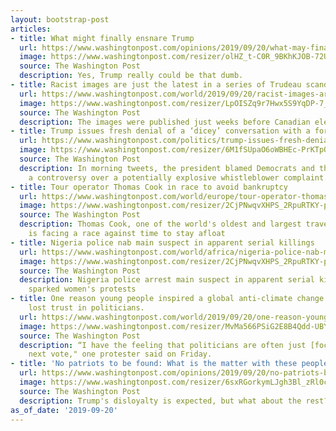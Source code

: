 ```yaml
---
layout: bootstrap-post
articles:
- title: What might finally ensnare Trump
  url: https://www.washingtonpost.com/opinions/2019/09/20/what-may-finally-ensnare-trump/
  image: https://www.washingtonpost.com/resizer/olHZ_t-C0R_9BKhKJOB-72Ucnrs=/1484x0/arc-anglerfish-washpost-prod-washpost.s3.amazonaws.com/public/RBMSRRW3IUI6TINFCYVYVHE4UI.jpg
  source: The Washington Post
  description: Yes, Trump really could be that dumb.
- title: Racist images are just the latest in a series of Trudeau scandals and gaffes
  url: https://www.washingtonpost.com/world/2019/09/20/racist-images-are-just-latest-series-trudeau-scandals-gaffes/
  image: https://www.washingtonpost.com/resizer/LpOISZq9r7Hwx5S9YqDP-7_752g=/1484x0/arc-anglerfish-washpost-prod-washpost.s3.amazonaws.com/public/3QV3NSG2UMI6TINFCYVYVHE4UI.jpg
  source: The Washington Post
  description: The images were published just weeks before Canadian elections.
- title: Trump issues fresh denial of a ‘dicey’ conversation with a foreign leader
  url: https://www.washingtonpost.com/politics/trump-issues-fresh-denial-of-a-dicey-conversation-with-a-foreign-leader/2019/09/20/00da79dc-dba3-11e9-a688-303693fb4b0b_story.html
  image: https://www.washingtonpost.com/resizer/6M1fSUpaO6oWBHEc-PrKTpOnkSE=/1484x0/arc-anglerfish-washpost-prod-washpost.s3.amazonaws.com/public/JO3ZZBGYZQI6TINFCYVYVHE4UI.jpg
  source: The Washington Post
  description: In morning tweets, the president blamed Democrats and the media for
    a controversy over a potentially explosive whistleblower complaint.
- title: Tour operator Thomas Cook in race to avoid bankruptcy
  url: https://www.washingtonpost.com/world/europe/tour-operator-thomas-cook-in-race-to-avoid-bankruptcy/2019/09/20/0371f068-dba7-11e9-a1a5-162b8a9c9ca2_story.html
  image: https://www.washingtonpost.com/resizer/2CjPNwqvXHPS_2RpuRTKY-p3eVo=/1484x0/www.washingtonpost.com/pb/resources/img/twp-social-share.png
  source: The Washington Post
  description: Thomas Cook, one of the world's oldest and largest travel companies,
    is facing a race against time to stay afloat
- title: Nigeria police nab main suspect in apparent serial killings
  url: https://www.washingtonpost.com/world/africa/nigeria-police-nab-main-suspect-in-apparent-serial-killings/2019/09/20/b8ee42c6-dba6-11e9-a1a5-162b8a9c9ca2_story.html
  image: https://www.washingtonpost.com/resizer/2CjPNwqvXHPS_2RpuRTKY-p3eVo=/1484x0/www.washingtonpost.com/pb/resources/img/twp-social-share.png
  source: The Washington Post
  description: Nigeria police arrest main suspect in apparent serial killings that
    sparked women's protests
- title: One reason young people inspired a global anti-climate change movement? They
    lost trust in politicians.
  url: https://www.washingtonpost.com/world/2019/09/20/one-reason-young-people-inspired-global-anti-climate-change-movement-they-lost-trust-politicians/
  image: https://www.washingtonpost.com/resizer/MvMa566PSiG2E8B4Qdd-UBYPCpE=/1484x0/arc-anglerfish-washpost-prod-washpost.s3.amazonaws.com/public/DFM4TFG3SAI6TINFCYVYVHE4UI.jpg
  source: The Washington Post
  description: “I have the feeling that politicians are often just [focusing on] the
    next vote," one protester said on Friday.
- title: 'No patriots to be found: What is the matter with these people?'
  url: https://www.washingtonpost.com/opinions/2019/09/20/no-patriots-be-found-what-is-matter-with-these-people/
  image: https://www.washingtonpost.com/resizer/6sxRGorkymLJgh3Bl_zRl0cktDA=/1484x0/arc-anglerfish-washpost-prod-washpost.s3.amazonaws.com/public/26752DG3BAI6TINFCYVYVHE4UI.jpg
  source: The Washington Post
  description: Trump's disloyalty is expected, but what about the rest?
as_of_date: '2019-09-20'
---
```



